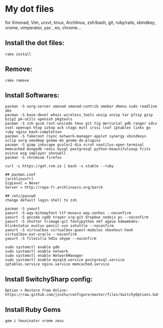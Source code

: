 # My dot files

  for Xmonad, Vim, urxvt, tmux, Archlinux, zsh/bash, git, ruby/rails, xbindkey, vrome, vimperator, yac , eo, chrome...

## Install the dot files:

    rake install

## Remove:

    rake remove

## Install Softwares:

    pacman -S xorg-server xmonad xmonad-contrib xmobar dmenu sudo readline abs
    pacman -S base-devel whois wireless_tools unzip unzip tar p7zip gzip bzip2 pm-utils openssh pkgtools
    pacman -S zsh gvim rxvt-unicode tmux git tig mercurial gdb ranger sdcv xsel openvpn htop iotop ack ctags mutt irssi lsof iptables links go ruby nginx bash-completion
    pacman -S fakeroot rsync network-manager-applet synergy xbindkeys xclip xorg-xmodmap gnome-do gnome-do-plugins
    pacman -S gimp inkscape gcolor2 dia scrot nautilus-open-terminal memcached mongodb redis mysql postgresql python-beautifulsoup fcitx evince eog smplayer shotwell
    pacman -S chromium firefox

    curl -L https://get.rvm.io | bash -s stable --ruby

    ## pacman.conf
    [archlinuxfr]
    SigLevel = Never
    Server = http://repo-fr.archlinuxcn.org/$arch

    ## /etc/passwd
    change default login shell to zsh

    pacman -S yaourt
    yaourt -S wqy-bitmapfont ttf-monaco wqy-zenhei --noconfirm
    yaourt -S gocode cgdb trayer-srg-git dropbox nodejs pv --noconfirm
    yaourt -S shutter trimage-git fontypython nkf agave kdewebdev-klinkstatus evolus-pencil-svn sshuttle --noconfirm
    yaourt -S virtualbox virtualbox-guest-modules vboxhost-hook virtualbox-ext-oracle --noconfirm
    yaourt -S filezilla hd2u skype --noconfirm

    sudo systemctl enable gdm
    sudo systemctl enable network
    sudo systemctl enable NetworkManager
    sudo systemctl enable mysqld.service postgresql.service iptables.service nginx.service memcached.service


## Install SwitchySharp config:

    Option > Restore from Online: https://raw.github.com/jinzhu/configure/master/files/SwitchyOptions.bak

## Install Ruby Gems

    gem i tmuxinator vrome zeus
